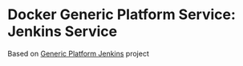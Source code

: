 # Docker Generic Platform Service: Jenkins Service

Based on [Generic Platform Jenkins](https://github.com/ayudadigital/gp-jenkins) project
